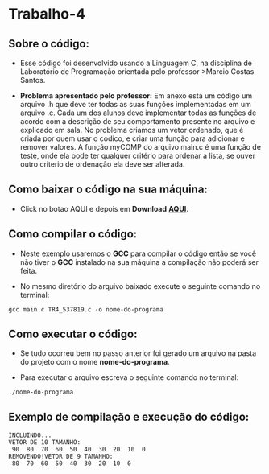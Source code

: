 # Trabalho-4
## <b>Sobre o código:</b> 
- Esse código foi desenvolvido usando a Linguagem C, na disciplina de Laboratório de Programação orientada pelo professor >Marcio Costas Santos.

- <b>Problema apresentado pelo professor:</b> Em anexo está um código um arquivo .h que deve ter todas as suas funções implementadas em um arquivo .c. Cada um dos alunos deve implementar todas as funções de acordo com a descrição de seu
comportamento presente no arquivo e explicado em sala. No problema criamos um vetor ordenado, que é criada por quem usar o codico, e criar uma função para adicionar e remover valores. A função myCOMP do arquivo main.c é uma funçâo de teste, onde ela pode ter qualquer critério para ordenar a lista, se ouver outro criterio de ordenaçâo ela deve ser alterada.

## <b>Como baixar o código na sua máquina:</b>
- Click no botao AQUI e depois em <b>Download</b> <b>[AQUI](https://github.com/MatheusSilva3/Trabalho-4/blob/main/Arquivos.zip)</b>.

## <b>Como compilar o código:</b>
- Neste exemplo usaremos o <b>GCC</b> para compilar o código então se você não tiver o <b>GCC</b> instalado na sua máquina a compilação não poderá ser feita.

- No mesmo diretório do arquivo baixado execute o seguinte comando no terminal:
```
gcc main.c TR4_537819.c -o nome-do-programa
```

## <b>Como executar o código:</b>
- Se tudo ocorreu bem no passo anterior foi gerado um arquivo na pasta do projeto com o nome <b>nome-do-programa</b>.

- Para executar o arquivo escreva o seguinte comando no terminal:
```
./nome-do-programa
```

## <b>Exemplo de compilação e execução do código:</b>
```
INCLUINDO... 
VETOR DE 10 TAMANHO:
 90  80  70  60  50  40  30  20  10  0 
REMOVENDO!VETOR DE 9 TAMANHO:
 80  70  60  50  40  30  20  10  0
```

